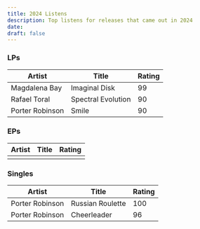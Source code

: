 ```yaml
---
title: 2024 Listens
description: Top listens for releases that came out in 2024
date: 
draft: false
---
```

### LPs

| Artist          | Title              | Rating |
| --------------- | ------------------ | ------ |
| Magdalena Bay   | Imaginal Disk      | 99     |
| Rafael Toral    | Spectral Evolution | 90     |
| Porter Robinson | Smile              | 90     |
### EPs

| Artist | Title | Rating |
| ------ | ----- | ------ |
|        |       |        |
### Singles

| Artist          | Title            | Rating |
| --------------- | ---------------- | ------ |
| Porter Robinson | Russian Roulette | 100    |
| Porter Robinson | Cheerleader      | 96     |


